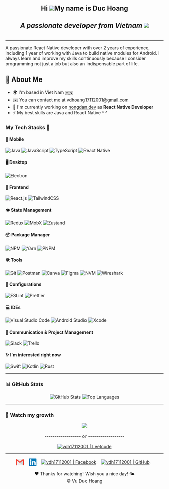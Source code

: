 
## <div align="center"> <h4>Hi ![](https://user-images.githubusercontent.com/18350557/176309783-0785949b-9127-417c-8b55-ab5a4333674e.gif)My name is Duc Hoang</h4> <h5> A passionate developer from Vietnam <img src="https://media.giphy.com/media/xBeM3b0G6brQCbR6RB/giphy.gif"  width="3%"></h5></div>

------------------------------------

A passionate React Native developer with over 2 years of experience, including 1 year of working with Java to build native modules for Android. I always learn and improve my skills continuously because I consider programming not just a job but also an indispensable part of life.

## 🚀 About Me
* 🌍  I'm based in Viet Nam :vietnam:
* ✉️  You can contact me at [vdhoang17112001@gmail.com](mailto:vdhoang17112001@gmail.com)
* 🚀  I'm currently working on [nongdan.dev](http://nongdan.dev/) as **React Native Developer**
* ⚡ My best skills are Java and React Native ^ ^ 

### My Tech Stacks :brain:

#### :iphone: Mobile
![Java](https://img.shields.io/badge/java-%23ED8B00.svg?style=for-the-badge&logo=java&logoColor=white)
![JavaScript](https://img.shields.io/badge/javascript-%23323330.svg?style=for-the-badge&logo=javascript&logoColor=%23F7DF1E)
![TypeScript](https://img.shields.io/badge/typescript-%23007ACC.svg?style=for-the-badge&logo=typescript&logoColor=white)
![React Native](https://shields.io/badge/React%20Native-20232A?style=for-the-badge&logo=react&logoColor=61DAFB)

#### :desktop_computer: Desktop
![Electron](https://img.shields.io/badge/Electron-47848F?style=for-the-badge&logo=electron&logoColor=white)

#### :page_facing_up: Frontend
![React.js](https://img.shields.io/badge/React-20232A?style=for-the-badge&logo=react&logoColor=61DAFB)
![TailwindCSS](https://img.shields.io/badge/Tailwind-1D9BF0?style=for-the-badge&logo=tcp&logoColor=white)

#### 👁️ State Management
![Redux](https://img.shields.io/badge/Redux-764ABC?style=for-the-badge&logo=redux&logoColor=white)
![MobX](https://img.shields.io/badge/MobX-FF9955?style=for-the-badge&logo=mobx&logoColor=white)
![Zustand](https://img.shields.io/badge/Zustand-00A1D6?style=for-the-badge&logo=zustand&logoColor=white)

#### :package: Package Manager
![NPM](https://img.shields.io/badge/NPM-%23000000.svg?style=for-the-badge&logo=npm&logoColor=white)
![Yarn](https://img.shields.io/badge/yarn-%232C8EBB.svg?style=for-the-badge&logo=yarn&logoColor=white)
![PNPM](https://img.shields.io/badge/pnpm-F69220?style=for-the-badge&logo=pnpm&logoColor=white)

#### 🛠️ Tools
![Git](https://img.shields.io/badge/git-%23F05033.svg?style=for-the-badge&logo=git&logoColor=white) 
![Postman](https://img.shields.io/badge/Postman-FF6C37?style=for-the-badge&logo=postman&logoColor=white)
![Canva](https://img.shields.io/badge/Canva-%2300C4CC.svg?style=for-the-badge&logo=Canva&logoColor=white)
![Figma](https://img.shields.io/badge/figma-%23F24E1E.svg?style=for-the-badge&logo=figma&logoColor=white)
![NVM](https://img.shields.io/badge/NVM-00B88D?style=for-the-badge&logo=nvm&logoColor=white)
![Wireshark](https://img.shields.io/badge/Wireshark-3E8E41?style=for-the-badge&logo=wireshark&logoColor=white)

#### :wrench: Configurations
![ESLint](https://img.shields.io/badge/ESLint-4B32C3?style=for-the-badge&logo=eslint&logoColor=white)
![Prettier](https://img.shields.io/badge/Prettier-F7B93E?style=for-the-badge&logo=prettier&logoColor=white)

#### :computer: IDEs
![Visual Studio Code](https://img.shields.io/badge/Visual%20Studio%20Code-0078d7.svg?style=for-the-badge&logo=visual-studio-code&logoColor=white)
![Android Studio](https://img.shields.io/badge/Android%20Studio-3DDC84?style=for-the-badge&logo=android-studio&logoColor=white)
![Xcode](https://img.shields.io/badge/Xcode-1575F9?style=for-the-badge&logo=xcode&logoColor=white)

#### 👥 Communication & Project Management
![Slack](https://img.shields.io/badge/Slack-4A154B?style=for-the-badge&logo=slack&logoColor=white)
![Trello](https://img.shields.io/badge/Trello-0079D6?style=for-the-badge&logo=trello&logoColor=white)

#### ✨ I'm interested right now
![Swift](https://shields.io/badge/Swift-FA7343?style=for-the-badge&logo=swift&logoColor=white)
![Kotlin](https://shields.io/badge/Kotlin-0095D5?style=for-the-badge&logo=kotlin&logoColor=white)
![Rust](https://img.shields.io/badge/Rust-000000?style=for-the-badge&logo=rust&logoColor=white)

------------------------------------

### 📊 GitHub Stats
<div align="center">
  <img height="150em" src="https://github-readme-stats.vercel.app/api?username=vdh17112001&show_icons=true&theme=radical" alt="GitHub Stats" />
  <img height="150em" src="https://github-readme-stats.vercel.app/api/top-langs/?username=vdh17112001&layout=compact&theme=radical" alt="Top Languages" />
</div>

------------------------------------
### 🌱 Watch my growth

<div align="center">
  <img src="http://github-readme-streak-stats.herokuapp.com?user=vdh17112001&theme=algolia&background=0d1117&hide_border=true" />
</div>

<p align="center">
------------------ or ------------------
</p>


<p align="center">
  <a href="https://leetcode.com/u/vdh17112001/" >
    <img align="center" alt="vdh17112001 | Leetcode" src="https://img.shields.io/badge/LeetCode-FE7C10?style=for-the-badge&logo=leetcode&logoColor=white" />
  </a>
</p>

------------------------------------

<p align="center">
  <a href="mailto:vdh17112001@gmail.com" >
    <img align="center" alt="vdh17112001 | Gmail" width="26px" src="https://github.com/SatYu26/SatYu26/blob/master/Assets/Gmail.svg" />
  </a> &nbsp;&nbsp;
  
  <a href="https://www.linkedin.com/in/hoang-vu-duc-20b1042b1/" target="_blank">
    <img align="center" alt="vdh17112001 | Linkedin" width="24px" src="https://github.com/SatYu26/SatYu26/blob/master/Assets/Linkedin.svg" />
  </a> &nbsp;&nbsp;
  
  <a href="https://www.facebook.com/profile.php?id=100023260999720" target="_blank">
      <img align="center" alt="vdh17112001 | Facebook" width="24px" src="https://upload.wikimedia.org/wikipedia/en/thumb/0/04/Facebook_f_logo_%282021%29.svg/100px-Facebook_f_logo_%282021%29.svg.png" />
  </a> &nbsp;&nbsp;

  <a href="https://profile-summary-for-github.herokuapp.com/user/vdh17112001" target="_blank">
    <img align="center" alt="vdh17112001 | GitHub" width="26px" src="https://upload.wikimedia.org/wikipedia/commons/thumb/a/ae/Github-desktop-logo-symbol.svg/1024px-Github-desktop-logo-symbol.svg.png" />
  </a> &nbsp;&nbsp;
  
<p> 

<div align="center">
  ❤️ Thanks for watching! Wish you a nice day! 🌤️ <br/>
  &copy; Vu Duc Hoang 
</div>




